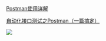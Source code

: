 [Postman使用详解](https://blog.csdn.net/fxbin123/article/details/80428216?ops_request_misc=%257B%2522request%255Fid%2522%253A%2522161663128816780357288337%2522%252C%2522scm%2522%253A%252220140713.130102334..%2522%257D&request_id=161663128816780357288337&biz_id=0&utm_medium=distribute.pc_search_result.none-task-blog-2~all~sobaiduend~default-2-80428216.first_rank_v2_pc_rank_v29&utm_term=postman%E5%A6%82%E4%BD%95%E4%BD%BF%E7%94%A8)

[自动化接口测试之Postman（一篇搞定）](https://blog.csdn.net/cai_iac/article/details/81030619?utm_medium=distribute.pc_relevant_t0.none-task-blog-BlogCommendFromMachineLearnPai2-1.control&dist_request_id=&depth_1-utm_source=distribute.pc_relevant_t0.none-task-blog-BlogCommendFromMachineLearnPai2-1.control)

![](https://img-blog.csdn.net/20180523232921542?watermark/2/text/aHR0cHM6Ly9ibG9nLmNzZG4ubmV0L2Z4YmluMTIz/font/5a6L5L2T/fontsize/400/fill/I0JBQkFCMA==/dissolve/70)

